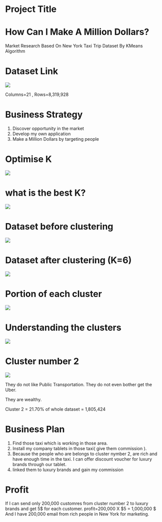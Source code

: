 # Project Title
# How Can I Make A Million Dollars?
Market Research Based On New York Taxi Trip Dataset By KMeans Algorithm
# Dataset Link
![](Dataset.jpg)

Columns=21 , Rows=8,319,928 
# Business Strategy
1) Discover opportunity in the market
2) Develop my own application
3) Make a Million Dollars by targeting people
# Optimise K
![](optimise.png)


# what is the best K?
![](K.png)

# Dataset before clustering 
![](Before.png)
# Dataset after clustering (K=6)
![](After.png)

# Portion of each cluster
![](Portion.png)

# Understanding the clusters
![](Clusters.png)

# Cluster number 2
![](After.png)


They do not like Public Transportation.
They do not even bother get the Uber.

They are wealthy.

Cluster 2 = 21.70% of whole dataset = 1,805,424

# Business Plan
1) Find those taxi which is working in those area.
2) Install my company tablets in those taxi( give them commission ).
3) Because the people who are belongs to cluster nymber 2, are rich and have enough time in the taxi. I can offer discount voucher for luxury brands through our tablet.
4) linked them to luxury brands and gain my commission 

# Profit
If I can send only 200,000 customres from cluster number 2 to luxury brands and get 5$ for each customer.
profit=200,000 X $5 = 1,000,000 $
And
I have 200,000 email from rich people in New York for marketing.




